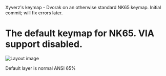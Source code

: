 Xyverz's keymap - Dvorak on an otherwise standard NK65
keymap. Initial commit; will fix errors later.

The default keymap for NK65. VIA support disabled.
=========================================================

![Layout image](https://i.imgur.com/DL0CjJO.png)

Default layer is normal ANSI 65%